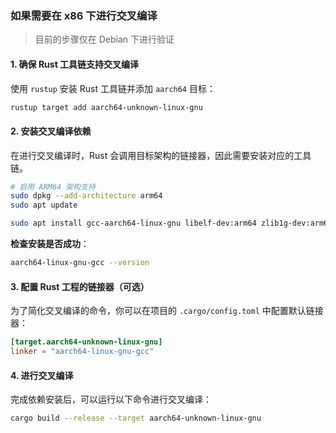 ### 如果需要在 x86 下进行交叉编译
> 目前的步骤仅在 Debian 下进行验证

#### 1. 确保 Rust 工具链支持交叉编译
使用 `rustup` 安装 Rust 工具链并添加 `aarch64` 目标：
```bash
rustup target add aarch64-unknown-linux-gnu
```

#### 2. 安装交叉编译依赖
在进行交叉编译时，Rust 会调用目标架构的链接器，因此需要安装对应的工具链。

```bash
# 启用 ARM64 架构支持
sudo dpkg --add-architecture arm64
sudo apt update

sudo apt install gcc-aarch64-linux-gnu libelf-dev:arm64 zlib1g-dev:arm64
```

**检查安装是否成功**：
```bash
aarch64-linux-gnu-gcc --version
```

#### 3. 配置 Rust 工程的链接器（可选）
为了简化交叉编译的命令，你可以在项目的 `.cargo/config.toml` 中配置默认链接器：

```toml
[target.aarch64-unknown-linux-gnu]
linker = "aarch64-linux-gnu-gcc"
```

#### 4. 进行交叉编译
完成依赖安装后，可以运行以下命令进行交叉编译：

```bash
cargo build --release --target aarch64-unknown-linux-gnu
```

